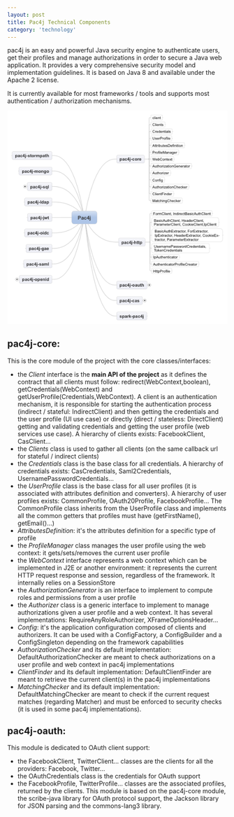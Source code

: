 ```yaml
---
layout: post
title: Pac4j Technical Components
category: 'technology'
---
```


pac4j is an easy and powerful Java security engine to authenticate users, get their profiles and manage authorizations in order to secure a Java web application. It provides a very comprehensive security model and implementation guidelines. It is based on Java 8 and available under the Apache 2 license.

It is currently available for most frameworks / tools and supports most authentication / authorization mechanisms.

![image](/images/Pac4j.png)

## pac4j-core:

This is the core module of the project with the core classes/interfaces:

-   the *Client* interface is the **main API of the project** as it defines the contract that all clients must follow: redirect(WebContext,boolean), getCredentials(WebContext) and getUserProfile(Credentials,WebContext). A client is an authentication mechanism, it is responsible for starting the authentication process (indirect / stateful: IndirectClient) and then getting the credentials and the user profile (UI use case) or directly (direct / stateless: DirectClient) getting and validating credentials and getting the user profile (web services use case). A hierarchy of clients exists: FacebookClient, CasClient...
-   the *Clients* class is used to gather all clients (on the same callback url for stateful / indirect clients)
-   the *Credentials* class is the base class for all credentials. A hierarchy of credentials exists: CasCredentials, Saml2Credentials, UsernamePasswordCredentials...
-   the *UserProfile* class is the base class for all user profiles (it is associated with attributes definition and converters). A hierarchy of user profiles exists: CommonProfile, OAuth20Profile, FacebookProfile... The CommonProfile class inherits from the UserProfile class and implements all the common getters that profiles must have (getFirstName(), getEmail()...)
-   *AttributesDefinition*: it's the attributes definition for a specific type of profile
-   the *ProfileManager* class manages the user profile using the web context: it gets/sets/removes the current user profile
-   the *WebContext* interface represents a web context which can be implemented in J2E or another environment: it represents the current HTTP request response and session, regardless of the framework. It internally relies on a SessionStore
-   the *AuthorizationGenerator* is an interface to implement to compute roles and permissions from a user profile
-   the *Authorizer* class is a generic interface to implement to manage authorizations given a user profile and a web context. It has several implementations: RequireAnyRoleAuthorizer, XFrameOptionsHeader...
-   *Config*: it's the application configuration composed of clients and authorizers. It can be used with a ConfigFactory, a ConfigBuilder and a ConfigSingleton depending on the framework capabilities
-   *AuthorizationChecker* and its default implementation: DefaultAuthorizationChecker are meant to check authorizations on a user profile and web context in pac4j implementations
-   *ClientFinder* and its default implementation: DefaultClientFinder are meant to retrieve the current client(s) in the pac4j implementations
-   *MatchingChecker* and its default implementation: DefaultMatchingChecker are meant to check if the current request matches (regarding Matcher) and must be enforced to security checks (it is used in some pac4j implementations).

## pac4j-oauth:

This module is dedicated to OAuth client support:

-   the FacebookClient, TwitterClient... classes are the clients for all the providers: Facebook, Twitter...
-   the OAuthCredentials class is the credentials for OAuth support
-   the FacebookProfile, TwitterProfile... classes are the associated profiles, returned by the clients.
This module is based on the pac4j-core module, the scribe-java library for OAuth protocol support, the Jackson library for JSON parsing and the commons-lang3 library.

